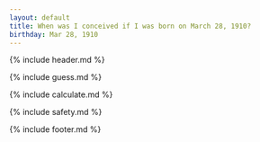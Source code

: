 ```yaml
---
layout: default
title: When was I conceived if I was born on March 28, 1910?
birthday: Mar 28, 1910
---
```


{% include header.md %}

{% include guess.md %}

{% include calculate.md %}

{% include safety.md %}

{% include footer.md %}



